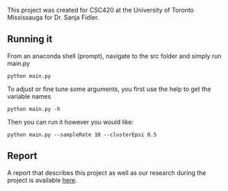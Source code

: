 This project was created for CSC420 at the University of Toronto Mississauga for Dr. Sanja Fidler. 

## Running it
From an anaconda shell (prompt), navigate to the src folder and simply run main.py

`python main.py`

To adjust or fine tune some arguments, you first use the help to get the variable names

`python main.py -h`

Then you can run it however you would like:

`python main.py --sampleRate 10 --clusterEpsi 0.5`


## Report
A report that describes this project as well as our research during the project is available [here](https://github.com/AbodeSaafan/ScreenTime/blob/master/report.pdf). 
